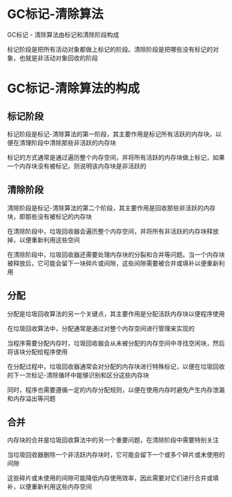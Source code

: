 # GC标记-清除算法
GC标记 - 清除算法由标记和清除阶段构成

标记阶段是把所有活动对象都做上标记的阶段。清除阶段是把哪些没有标记的对象，也就是非活动对象回收的阶段

# GC标记-清除算法的构成
## 标记阶段
标记阶段是标记-清除算法的第一阶段，其主要作用是标记所有活跃的内存块，以便在清理阶段中清除那些非活跃的内存块

标记的方式通常是通过遍历整个内存空间，并将所有活跃的内存块做上标记，如果一个内存块没有被标记，则说明该内存块是非活跃的

## 清除阶段
清除阶段是标记-清除算法的第二个阶段，其主要作用是回收那些非活跃的内存块，即那些没有被标记的内存块

在清除阶段中，垃圾回收器会遍历整个内存空间，并将所有非活跃的内存块释放掉，以便重新利用这些空间

在清除阶段中，垃圾回收器还需要处理内存块的分裂和合并等问题。当一个内存块被释放后，它可能会留下一块碎片或间隙，这些间隙需要被合并或填补以便重新利用

## 分配
分配是垃圾回收算法的另一个关键点，其主要作用是分配活跃内存块以便程序使用

在垃圾回收算法中，分配通常是通过对整个内存空间进行管理来实现的

当程序需要分配内存时，垃圾回收器会从未被分配的内存空间中寻找空闲块，然后将该块分配给程序使用

在分配过程中，垃圾回收器通常会对分配的内存块进行特殊标记，以便在垃圾回收的下一次标记-清除循环中能够识别和区分这些内存块

同时，程序也需要遵循一定的内存分配规则，以便在使用内存时避免产生内存泄漏和内存溢出等问题

## 合并
内存块的合并是垃圾回收算法中的另一个重要问题，在清除阶段中需要特别关注

当垃圾回收器删除一个非活跃内存块时，它可能会留下一个或多个碎片或未使用的间隙

这些碎片或未使用的间隙可能降低内存使用效率，因此需要对它们进行合并或填补，以便重新利用这些内存空间


